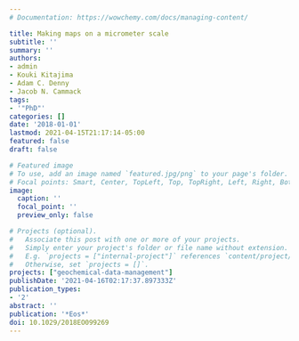 ```yaml
---
# Documentation: https://wowchemy.com/docs/managing-content/

title: Making maps on a micrometer scale
subtitle: ''
summary: ''
authors:
- admin
- Kouki Kitajima
- Adam C. Denny
- Jacob N. Cammack
tags:
- '"PhD"'
categories: []
date: '2018-01-01'
lastmod: 2021-04-15T21:17:14-05:00
featured: false
draft: false

# Featured image
# To use, add an image named `featured.jpg/png` to your page's folder.
# Focal points: Smart, Center, TopLeft, Top, TopRight, Left, Right, BottomLeft, Bottom, BottomRight.
image:
  caption: ''
  focal_point: ''
  preview_only: false

# Projects (optional).
#   Associate this post with one or more of your projects.
#   Simply enter your project's folder or file name without extension.
#   E.g. `projects = ["internal-project"]` references `content/project/deep-learning/index.md`.
#   Otherwise, set `projects = []`.
projects: ["geochemical-data-management"]
publishDate: '2021-04-16T02:17:37.897333Z'
publication_types:
- '2'
abstract: ''
publication: '*Eos*'
doi: 10.1029/2018EO099269
---
```


